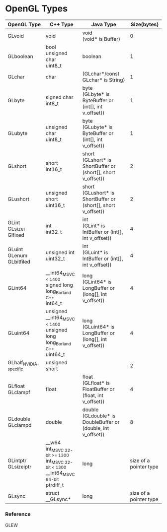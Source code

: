 # OpenGL Types  
| OpenGL Type | C++ Type | Java Type | Size(bytes) |  
|-------------|----------|-----------|-------------|  
|GLvoid|void|void<br>(void* is Buffer)|0|  
|GLboolean|bool<br>unsigned char<br>uint8_t|boolean|1|  
|GLchar|char|(GLchar*/const GLchar* is String)|1|  
|GLbyte|signed char<br>int8_t|byte<br>(GLbyte* is ByteBuffer or (int\[\], int v_offset))|1|  
|GLubyte|unsigned char<br>uint8_t|byte<br>(GLubyte* is ByteBuffer or (int\[\], int v_offset))|1|  
|GLshort|short<br>int16_t|short<br>(GLshort* is ShortBuffer or (short\[\], short v_offset))|2|  
|GLushort|unsigned short<br>uint16_t|short<br>(GLushort* is ShortBuffer or (short\[\], short v_offset))|2|  
|GLint<br>GLsizei<br>Glfixed|int<br>int32_t|int<br>(GLint* is IntBuffer or (int\[\], int v_offset))|4|  
|GLuint<br>GLenum<br>GLbitfiled|unsigned int<br>uint32_t|int<br>(GLuint* is IntBuffer or (int\[\], int v_offset))|4|  
|GLint64|\_\_int64<sub>MSVC < 1400</sub><br>signed long long<sub>Borland C++</sub><br>int64_t|long<br>(GLint64* is LongBuffer or (long\[\], int v_offset))|4|  
|GLuint64|unsigned \_\_int64<sub>MSVC < 1400</sub><br>unsigned long long<sub>Borland C++</sub><br>uint64_t|long<br>(GLuint64* is LongBuffer or (long\[\], int v_offset))|4|  
|GLhalf<sub>NVIDIA-specific</sub>|unsigned short||2|  
|GLfloat<br>GLclampf|float|float<br>(GLfloat* is FloatBuffer or (float, int v_offset))|4|  
|GLdouble<br>GLclampd|double|double<br>(GLdouble* is DoubleBuffer or (double, int v_offset))|8|  
|GLintptr<br>GLsizeiptr|\_\_w64 int<sub>MSVC 32-bit >= 1300</sub><br>int<sub>MSVC 32-bit < 1300</sub><br>\_\_int64<sub>MSVC 64-bit</sub><br>ptrdiff_t|long|size of a pointer type|  
|GLsync|struct \_\_GLsync*|long|size of a pointer type|  

### Reference  
GLEW
